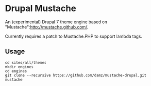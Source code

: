 Drupal Mustache
===============

An (experimental) Drupal 7 theme engine based on "Mustache":http://mustache.github.com/.

Currently requires a patch to Mustache.PHP to support lambda tags.

Usage
-----

    cd sites/all/themes
    mkdir engines
    cd engines
    git clone --recursive https://github.com/damz/mustache-drupal.git mustache
